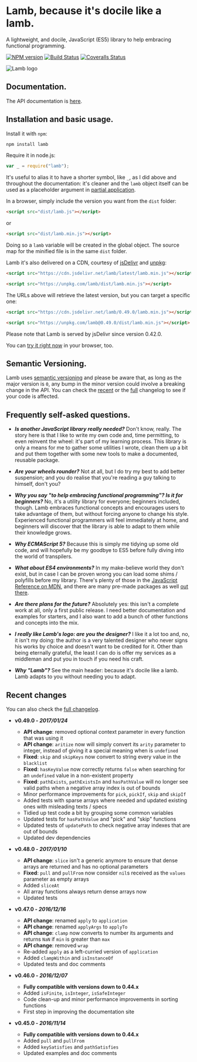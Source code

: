 # Lamb, because it's docile like a lamb.

A lightweight, and docile, JavaScript (ES5) library to help embracing functional programming.

[![NPM version](https://img.shields.io/npm/v/lamb.svg)](https://www.npmjs.com/package/lamb) [![Build Status](https://img.shields.io/travis/ascartabelli/lamb/master.svg)](https://travis-ci.org/ascartabelli/lamb) [![Coveralls Status](https://img.shields.io/coveralls/ascartabelli/lamb/master.svg)](https://coveralls.io/github/ascartabelli/lamb)

![Lamb logo](https://ascartabelli.github.io/lamb/images/logo_600x130.png "Lamb, because it's docile like a lamb")

## Documentation.

The API documentation is [here](https://ascartabelli.github.io/lamb/module-lamb.html).

## Installation and basic usage.

Install it with `npm`:

```bash
npm install lamb
```

Require it in node.js:

```javascript
var _ = require("lamb");
```

It's useful to alias it to have a shorter symbol, like `_`, as I did above and throughout the documentation: it's cleaner and the
`lamb` object itself can be used as a placeholder argument in [partial application](https://ascartabelli.github.io/lamb/module-lamb.html#partial).

In a browser, simply include the version you want from the `dist` folder:

```html
<script src="dist/lamb.js"></script>
```

or

```html
<script src="dist/lamb.min.js"></script>
```

Doing so a `lamb` variable will be created in the global object.
The source map for the minified file is in the same `dist` folder.

Lamb it's also delivered on a CDN, courtesy of [jsDelivr](https://www.jsdelivr.com/) and [unpkg](https://unpkg.com/):

```html
<script src="https://cdn.jsdelivr.net/lamb/latest/lamb.min.js"></script>
```

```html
<script src="https://unpkg.com/lamb/dist/lamb.min.js"></script>
```

The URLs above will retrieve the latest version, but you can target a specific one:

```html
<script src="https://cdn.jsdelivr.net/lamb/0.49.0/lamb.min.js"></script>
```

```html
<script src="https://unpkg.com/lamb@0.49.0/dist/lamb.min.js"></script>
```

Please note that Lamb is served by jsDelivr since version 0.42.0.

You can [try it right now](https://runkit.com/npm/lamb) in your browser, too.

## Semantic Versioning.

Lamb uses [semantic versioning](http://semver.org/) and please be aware that, as long as the major version is `0`, any
bump in the minor version could involve a breaking change in the API.
You can check the [recent](#recent_changes) or the [full](https://ascartabelli.github.io/lamb/changelog.html) changelog to see if your code is affected.

## Frequently self-asked questions.

- ***Is another JavaScript library really needed?***
  Don't know, really.
  The story here is that I like to write my own code and, time permitting, to even reinvent the wheel: it's part of my learning process.
  This library is only a means for me to gather some utilities I wrote, clean them up a bit and put them together with some new tools to make
  a documented, reusable package.

- ***Are your wheels rounder?***
  Not at all, but I do try my best to add better suspension; and you do realise that you're reading a guy talking to himself, don't you?

- ***Why you say "to help embracing functional programming"? Is it for beginners?***
  No, it's a utility library for everyone; beginners included, though.
  Lamb embraces functional concepts and encourages users to take advantage of them, but without forcing anyone to change his style.
  Experienced functional programmers will feel immediately at home, and beginners will discover that the library is able to adapt to them while their knowledge grows.

- ***Why ECMAScript 5?***
  Because this is simply me tidying up some old code, and will hopefully be my goodbye to ES5 before fully diving into the world of transpilers.

- ***What about ES4 environments?***
  In my make-believe world they don't exist, but in case I can be proven wrong you can load some shims / polyfills before my
  library. There's plenty of those in the [JavaScript Reference on MDN](https://developer.mozilla.org/en-US/docs/Web/JavaScript/Reference/),
  and there are many pre-made packages as well [out there](https://github.com/es-shims/es5-shim/).

- ***Are there plans for the future?***
  Absolutely yes: this isn't a complete work at all, only a first public release.
  I need better documentation and examples for starters, and I also want to add a bunch of other functions and concepts into the mix.

- ***I really like Lamb's logo: are you the designer?***
  I like it a lot too and, no, it isn't my doing: the author is a very talented designer who never signs his works by choice and doesn't want to be credited for it.
  Other than being eternally grateful, the least I can do is offer my services as a middleman and put you in touch if you need his craft.

- ***Why "Lamb"?***
  See the main header: because it's docile like a lamb. Lamb adapts to you without needing you to adapt.

## <a name="recent_changes"></a> Recent changes
You can also check the [full changelog](https://ascartabelli.github.io/lamb/changelog.html).

- **v0.49.0 - *2017/01/24***
  - **API change**: removed optional context parameter in every function that was using it
  - **API change**: `aritize` now will simply convert its `arity` parameter to integer, instead of giving it a special meaning when is `undefined`
  - **Fixed**: `skip` and `skipKeys` now convert to string every value in the `blacklist`
  - **Fixed**: `hasKeyValue` now correctly returns `false` when searching for an `undefined` value in a non-existent property
  - **Fixed**: `pathExists`, `pathExistsIn` and `hasPathValue` will no longer see valid paths when a negative array index is out of bounds
  - Minor performance improvements for `pick`, `pickIf`, `skip` and `skipIf`
  - Added tests with sparse arrays where needed and updated existing ones with misleading texts / specs
  - Tidied up test code a bit by grouping some common variables
  - Updated tests for `hasPathValue` and "pick" and "skip" functions
  - Updated tests of `updatePath` to check negative array indexes that are out of bounds
  - Updated dev dependencies

- **v0.48.0 - *2017/01/10***
  - **API change**: `slice` isn't a generic anymore to ensure that dense arrays are returned and has no optional parameters
  - **Fixed**: `pull` and `pullFrom` now consider `nil`s received as the `values` parameter as empty arrays
  - Added `sliceAt`
  - All array functions always return dense arrays now
  - Updated tests

- **v0.47.0 - *2016/12/16***
  - **API change**: renamed `apply` to `application`
  - **API change**: renamed `applyArgs` to `applyTo`
  - **API change**: `clamp` now converts to number its arguments and returns `NaN` if `min` is greater than `max`
  - **API change**: removed `wrap`
  - Re-added `apply` as a left-curried version of `application`
  - Added `clampWithin` and `isInstanceOf`
  - Updated tests and doc comments

- **v0.46.0 - *2016/12/07***
  - **Fully compatible with versions down to 0.44.x**
  - Added `isFinite`, `isInteger`, `isSafeInteger`
  - Code clean-up and minor performance improvements in sorting functions
  - First step in improving the documentation site

- **v0.45.0 - *2016/11/14***
  - **Fully compatible with versions down to 0.44.x**
  - Added `pull` and `pullFrom`
  - Added `keySatisfies` and `pathSatisfies`
  - Updated examples and doc comments
